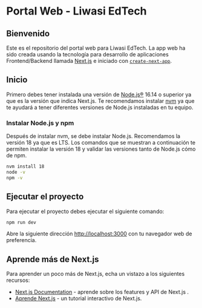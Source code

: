 # Portal Web - Liwasi EdTech


## Bienvenido
Este es el repositorio del portal web para Liwasi EdTech. La app web ha sido creada usando la tecnología para desarrollo de aplicaciones Frontend/Backend llamada [Next.js](https://nextjs.org/) e iniciado con [`create-next-app`](https://github.com/vercel/next.js/tree/canary/packages/create-next-app).

## Inicio

Primero debes tener instalada una versión de [Node.js®](https://nodejs.org/es) 16.14 o superior ya que es la versión que indica Next.js. Te recomendamos instalar [nvm](https://github.com/nvm-sh/nvm) ya que te ayudará a tener diferentes versiones de Node.js instaladas en tu equipo.

### Instalar Node.js y npm
Después de instalar nvm, se debe instalar Node.js. Recomendamos la versión 18 ya que es LTS. Los comandos que se muestran a continuación te permiten instalar la versión 18 y validar las versiones tanto de Node.js cómo de npm.
```bash
nvm install 18
node -v
npm -v
```
## Ejecutar el proyecto
Para ejecutar el proyecto debes ejecutar el siguiente comando:

```bash
npm run dev
```

Abre la siguiente dirección [http://localhost:3000](http://localhost:3000) con tu navegador web de preferencia.

## Aprende más de Next.js

Para aprender un poco más de Next.js, echa un vistazo a los siguientes recursos:

- [Next.js Documentation](https://nextjs.org/docs) - aprende sobre los features y API de Next.js .
- [Aprende Next.js](https://nextjs.org/learn) - un tutorial interactivo de Next.js.
